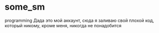 # some_sm
programming
Дада это мой аккаунт, сюда я заливаю свой плохой код, который никому, кроме меня, никогда не понадобится
